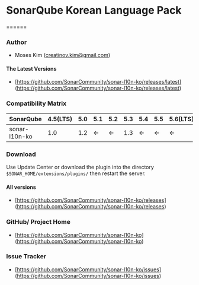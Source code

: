 # SonarQube Korean Language Pack

======

### Author
+ Moses Kim (<creatinov.kim@gmail.com>)

#### The Latest Versions
+ [https://github.com/SonarCommunity/sonar-l10n-ko/releases/latest]
(https://github.com/SonarCommunity/sonar-l10n-ko/releases/latest)

### Compatibility Matrix
SonarQube     | 4.5(LTS) | 5.0 | 5.1 | 5.2 | 5.3 | 5.4 | 5.5 | 5.6(LTS) |
--------------|----------|-----|-----|-----|-----|-----|-----|----------|
sonar-l10n-ko |1.0       | 1.2 | <-  | <-  | 1.3 | <-  | <-  | <-       |

### Download
Use Update Center or download the plugin into the directory `$SONAR_HOME/extensions/plugins/` then restart the server.

#### All versions

+ [https://github.com/SonarCommunity/sonar-l10n-ko/releases]
(https://github.com/SonarCommunity/sonar-l10n-ko/releases)


### GitHub/ Project Home
+ [https://github.com/SonarCommunity/sonar-l10n-ko]
(https://github.com/SonarCommunity/sonar-l10n-ko)

### Issue Tracker
+ [https://github.com/SonarCommunity/sonar-l10n-ko/issues]
(https://github.com/SonarCommunity/sonar-l10n-ko/issues)
